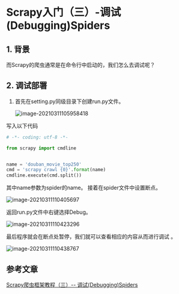 # Scrapy入门（三）-调试(Debugging)Spiders

## 1. 背景

而Scrapy的爬虫通常是在命令行中启动的，我们怎么去调试呢？

## 2. 调试部署
1. 首先在setting.py同级目录下创建run.py文件。

   ![image-20210311105958418](https://abelsun-1256449468.cos.ap-beijing.myqcloud.com/image/image-20210311105958418.png)

写入以下代码

```python
# -*- coding: utf-8 -*-

from scrapy import cmdline


name = 'douban_movie_top250'
cmd = 'scrapy crawl {0}'.format(name)
cmdline.execute(cmd.split())

```

其中name参数为spider的name。
接着在spider文件中设置断点。

![image-20210311110405697](https://abelsun-1256449468.cos.ap-beijing.myqcloud.com/image/image-20210311110405697.png)

返回run.py文件中右键选择Debug。

![image-20210311110423296](https://abelsun-1256449468.cos.ap-beijing.myqcloud.com/image/image-20210311110423296.png)

最后程序就会在断点处暂停，我们就可以查看相应的内容从而进行调试 。

![image-20210311110438767](https://abelsun-1256449468.cos.ap-beijing.myqcloud.com/image/image-20210311110438767.png)

## 参考文章

[Scrapy爬虫框架教程（三）-- 调试(Debugging)Spiders](https://zhuanlan.zhihu.com/p/25200262)
